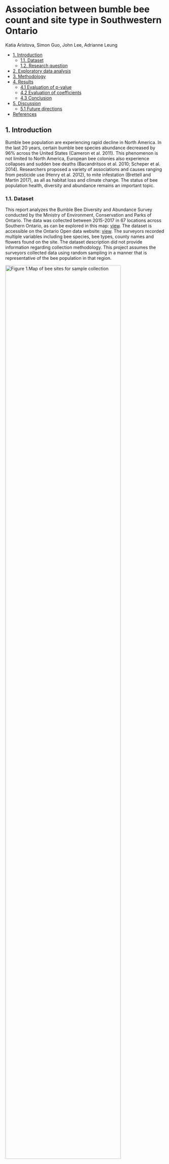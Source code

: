 Association between bumble bee count and site type in Southwestern
Ontario
================
Katia Aristova, Simon Guo, John Lee, Adrianne Leung

-   [1. Introduction](#1-introduction)
    -   [1.1. Dataset](#11-dataset)
    -   [1.2. Research question](#12-research-question)
-   [2. Exploratory data analysis](#2-exploratory-data-analysis)
-   [3. Methodology](#3-methodology)
-   [4. Results](#4-results)
    -   [4.1 Evaluation of p-value](#41-evaluation-of-p-value)
    -   [4.2 Evaluation of coefficients](#42-evaluation-of-coefficients)
    -   [4.3 Conclusion](#43-conclusion)
-   [5. Discussion](#5-discussion)
    -   [5.1 Future directions](#51-future-directions)
-   [References](#references)

## 1. Introduction

Bumble bee population are experiencing rapid decline in North America.
In the last 20 years, certain bumble bee species abundance decreased by
96% across the United States (Cameron et al. 2011). This phenomenon is
not limited to North America, European bee colonies also experience
collapses and sudden bee deaths (Bacandritsos et al. 2010; Scheper et
al. 2014). Researchers proposed a variety of associations and causes
ranging from pesticide use (Henry et al. 2012), to mite infestation
(Brettell and Martin 2017), as all as habitat loss and climate change.
The status of bee population health, diversity and abundance remains an
important topic.

### 1.1. Dataset

This report analyzes the Bumble Bee Diversity and Abundance Survey
conducted by the Ministry of Environment, Conservation and Parks of
Ontario. The data was collected between 2015-2017 in 67 locations across
Southern Ontario, as can be explored in this map:
[view](https://data.ontario.ca/dataset/bumble-bee-diversity-and-abundance-survey).
The dataset is accessible on the Ontario Open data website:
[view](https://data.ontario.ca/dataset/bumble-bee-diversity-and-abundance-survey).
The surveyors recorded multiple variables including bee species, bee
types, county names and flowers found on the site. The dataset
description did not provide information regarding collection
methodology. This project assumes the surveyors collected data using
random sampling in a manner that is representative of the bee population
in that region.

<img src="../src/figures/Bumblebee_survey_area.png" title="Figure 1.Map of bee sites for sample collection" alt="Figure 1.Map of bee sites for sample collection" width="85%" />

Figure 1.Map of bee sites for sample collection

*Source: Image from interactive map of Bumble Bee Diversity and
Abundance Survey
[website](http://www.moegisportal.ca/agol/AccessibleViewer/index.html?appid=e38703b018ff4e3ca09f2878879a4e34)*

### 1.2. Research question

The analysis aims to determine the differences in bee counts between
sites:

-   Agricultural
-   Natural
-   Semi-natural remnant

**Null hypothesis**: The bee count values are not different between all
pairs of agricultural, natural and semi-natural remnant sites in
Southern Ontario.  
**Alternative hypothesis**: The bee count values are different between
all pairs of agricultural, natural and semi-natural remnant sites in
Southern Ontario.

## 2. Exploratory data analysis

The following histogram shows the distributions of the bumble bee
collected from different types of site. The distributions are highly
right-skewed. The x axis of the following histogram was limited to 60 to
show the shape of the distribution.

<img src="../src/figures/bee_df_hist.png" title="Figure 2. The distribution of bee counts at each site type" alt="Figure 2. The distribution of bee counts at each site type" width="80%" />

Figure 2. The distribution of bee counts at each site type

The following violin plot shows not only the distribution of the number
of bees but also the mean and median. The mean is shown as white dots,
while the median is shown as black dots. In order to include all the
data points, log scale was applied to the x-axis of the plot.

<img src="../src/figures/bee_df_violin.png" title="Figure 3. The distribution of bee counts with the mean and median" alt="Figure 3. The distribution of bee counts with the mean and median" width="80%" />

Figure 3. The distribution of bee counts with the mean and median

The below figure shows the jitter plot for the number of bees collected
at each site. The hypothesis testing would be required to find out
whether the number of bees collected at each site is different from one
another.

<img src="../src/figures/bee_df_jitter.png" title="Figure 4. The distribution of the bees collected on different sites" alt="Figure 4. The distribution of the bees collected on different sites" width="100%" />

Figure 4. The distribution of the bees collected on different sites

The histograms and the violin plots show that the data is skewed to the
right because most counts are zero. Even if the response variable was
continuous (e.g. weight instead of count), using means would not be
appropriate since the data is skewed.

Initially, the approach was to use grouped data by site id. This
approached yielded more counts as the rows were summed. However, it was
the wrong approach as each observation should be treated independently
since they are independent and random observations.

The GPS coordinates were omitted the project is not looking at specific
locations but the rather location types. Other features like species
names were also omitted as this project aims to look at site types. If
our group has a domain expert, it would be useful to also analyze
species types and bee types. Without an expert it is impossible to
interpret outcomes of more specific analysis since we do not know which
species are more common or which bee types are more common.

**Data quality**

We assume the data was collected in a way that is unbiased and
generalizable to the Southwestern Ontario region. The dataset was
collected by the Ministry of Environment, Conservation and Parks of
Ontario, so it is likely they used randomized sampling techniques.

All of the data was collected between May and August each year between
2015 and 2017. As a result, data collection controls for seasons
(i.e. all site types are visited during same time periods, rather than
having one site type visited in the fall and one in the summer).

## 3. Methodology

In this project, all possible relationships will be analyzed:

-   Agricultural vs natural
-   Agricultural vs semi-natural remnant
-   Natural vs semi-natural remnant

Poisson regression model and the zero-inflation model are two candidates
for modeling the relationship between counts and site types.

Counts is a discrete variable making Anova and permutation tests using
means or medians inappropriate to use. According to (Roback and Legler
2021), Poisson regression is a suitable model for this problem because
it is typically used to model counts per unit of space or time. This is
the case with the bee count survey. The parameter of interest is
*λ*<sub>*i*</sub> which is the average number of bees per unit of space.
The formula for this model is:
*l**o**g*(*λ*<sub>*i*</sub>=*β*<sub>0</sub>+*β*<sub>1</sub>*x*<sub>*i*</sub>)

(Roback and Legler 2021) describe the following assumptions:

> <font size="2.5">1. Poisson Response: The response variable is a count
> per unit of time or space, described by a Poisson distribution.<br> 2.
> Independence: The observations must be independent of one another.
> <br> 3. Mean=Variance: By definition, the mean of a Poisson random
> variable must be equal to its variance. <br> 4. Linearity: The log of
> the mean rate, *l**o**g*(*λ*<sub>*i*</sub>), must be a linear function
> of *x*.</font>

*Source: Direct quote from Roback and Legler (2021)*

The four assumptions are assessed in our dataset and we conclude the
below:

1.  The bee survey dataset satisfies the first assumption the number of
    bees is a count variable per unit of space (and time).  
2.  We do not know how the samples have been collected but it is very
    plausible they were collected independently.  
3.  We assume that the count of bees (in the population) has equal mean
    and variance.
4.  We assume that the average number of bees per unit of space and time
    has a linear relationship with the site type.

Given the limited knowledge about this dataset, we will proceed with the
Poisson regression model.

Tools used for the analysis include R(R Core Team 2021),
tidyverse(Wickham et al. 2019), knitr(Xie 2014).

**Sidenote:** The zero-inflation model is likely an even more suitable
model for this dataset. However, it is more difficult to interpret and
understand how to use it appropriately as our team does not have
experience with this type of modelling. Zero-inflation model is used
when a large number of counts is zero, which is the case in this
dataset.

## 4. Results

To compare the differences in bee counts between site types, a
significance level *α* = 0.05 is used to evaluate the p-values of the
Poisson regression test of the three pairs of baseline and response
variables. We can see the results of the test in Table 2 below.

### 4.1 Evaluation of p-value

The p-values of the site type pairs Agricultural and Semi-natural
remnant, as well as the pair Natural and Semi-natural remnant, which are
0 and 0.005 respectively as shown in the below Table 2. They are both
smaller than 0.05. Therefore, we have evidence to reject the null
hypothesis for only two pairs of site types, meaning that the bee count
values are different between agricultural and semi-natural remnant, as
well as natural and semi-natural remnant sites in Southern Ontario.

However, for the pair Agricultural and Natural, the p-value is 0.064,
which is larger than 0.05. Therefore, we accept the null hypothesis that
the bee count values are not different between agricultural and natural
remnant sites in Southern Ontario.

### 4.2 Evaluation of coefficients

Since this is a log linear regression, the coefficients were converted
(*e* to the power of estimated coefficient) and stored in the `coeff`
column for easier interpretation.

The coefficients of site types also indicate that there is a difference
between the two pairs of site types Agricultural and Semi-natural
remnant. The mean count for Semi-natural remnant is 1.222 times higher
than Agricultural. The same applies to the Natural and Semi-natural
remnant pair, where Semi-natural mean count is 1.132 times higher.

However, the coefficient of the pair of site types Agricultural and
Natural sites is 1.079, which shows that there is minor difference
between the pair.

### 4.3 Conclusion

Both the p-values and coefficients lead to the same conclusion.

1.  We can only reject the null hypothesis for two pairs of site types
    Agricultural and Semi-natural remnant, as well as the pair Natural
    and Semi-natural remnant. We can conclude that it is statistically
    significant that the bee counts are different between site type
    pairs Agricultural and Semi-natural remnant, as well as the pair
    Natural and Semi-natural remnant in Southern Ontario.

2.  For the pair of site types Agricultural and Natural remnant, it is
    not statistically significant that the bee counts are different.

Table 1. Analysis results

<table class="table" style="width: auto !important; ">
<caption>
Table 1. Analysis results
</caption>
<thead>
<tr>
<th style="text-align:left;">
Site type pairs
</th>
<th style="text-align:right;">
Estimate
</th>
<th style="text-align:right;">
Standard error
</th>
<th style="text-align:right;">
Statistic
</th>
<th style="text-align:right;">
p-value (rounded)
</th>
<th style="text-align:right;">
Coefficient
</th>
</tr>
</thead>
<tbody>
<tr>
<td style="text-align:left;">
Agricultural(ref) vs natural
</td>
<td style="text-align:right;">
0.0759158
</td>
<td style="text-align:right;">
0.0409905
</td>
<td style="text-align:right;">
1.852033
</td>
<td style="text-align:right;">
0.064
</td>
<td style="text-align:right;">
1.079
</td>
</tr>
<tr>
<td style="text-align:left;">
Agricultural(ref) vs semi-natural remnant
</td>
<td style="text-align:right;">
0.2001459
</td>
<td style="text-align:right;">
0.0344886
</td>
<td style="text-align:right;">
5.803244
</td>
<td style="text-align:right;">
0.000
</td>
<td style="text-align:right;">
1.222
</td>
</tr>
<tr>
<td style="text-align:left;">
Natural(ref) vs semi-natural remnant
</td>
<td style="text-align:right;">
0.1242301
</td>
<td style="text-align:right;">
0.0438334
</td>
<td style="text-align:right;">
2.834140
</td>
<td style="text-align:right;">
0.005
</td>
<td style="text-align:right;">
1.132
</td>
</tr>
</tbody>
</table>

## 5. Discussion

The study would benefit from further analysis of Semi-natural remnant
type characteristics. Currently, the information is lacking in regards
to what makes these sites more attractive to the bees. One explanation
could be that the agricultural sites have mono-cultural crops that may
or may not be attractive. Pesticide use could also be a factor. It is
also unclear how “natural” the Natural site type is given the highly
developed landscape of Southern Ontario. Human activities have disturbed
and fragmented habitats. A Semi-natural site could potentially have more
plant diversity if the plants are planted deliberately, for example.

### 5.1 Future directions

The zero-inflation analysis found that all counts are significantly
different. However, we lack expertise to draw conclusion from this
analysis because zeros are treated as a separate part of the test
analysis using the `pscl` package function `zeroinfl`. It would be
useful to come back to this problem and see if it can be reevaluated
with a zero-inflation model. More information can be found in the
Jupyter notebook file containing the literate code for this project
(sections 4.3 and 5.3):
[view](https://github.com/UBC-MDS/DSCI_522_Bee_Count_Comparison_Group_26/blob/main/src/literate_code/main_literal_code_analysis.ipynb).

## References

<div id="refs" class="references csl-bib-body hanging-indent">

<div id="ref-bacandritsos2010sudden" class="csl-entry">

Bacandritsos, N, A Granato, G Budge, I Papanastasiou, E Roinioti, M
Caldon, C Falcaro, A Gallina, and F Mutinelli. 2010. “Sudden Deaths and
Colony Population Decline in Greek Honey Bee Colonies.” *Journal of
Invertebrate Pathology* 105 (3): 335–40.

</div>

<div id="ref-brettell2017oldest" class="csl-entry">

Brettell, Laura E, and Stephen J Martin. 2017. “Oldest Varroa Tolerant
Honey Bee Population Provides Insight into the Origins of the Global
Decline of Honey Bees.” *Scientific Reports* 7 (1): 1–7.

</div>

<div id="ref-cameron2011patterns" class="csl-entry">

Cameron, Sydney A, Jeffrey D Lozier, James P Strange, Jonathan B Koch,
Nils Cordes, Leellen F Solter, and Terry L Griswold. 2011. “Patterns of
Widespread Decline in North American Bumble Bees.” *Proceedings of the
National Academy of Sciences* 108 (2): 662–67.

</div>

<div id="ref-henry2012common" class="csl-entry">

Henry, Mickaël, Maxime Beguin, Fabrice Requier, Orianne Rollin,
Jean-François Odoux, Pierrick Aupinel, Jean Aptel, Sylvie Tchamitchian,
and Axel Decourtye. 2012. “A Common Pesticide Decreases Foraging Success
and Survival in Honey Bees.” *Science* 336 (6079): 348–50.

</div>

<div id="ref-R" class="csl-entry">

R Core Team. 2021. *R: A Language and Environment for Statistical
Computing*. Vienna, Austria: R Foundation for Statistical Computing.
<https://www.R-project.org/>.

</div>

<div id="ref-roback2021beyond" class="csl-entry">

Roback, Paul, and Julie Legler. 2021. *Beyond Multiple Linear
Regression: Applied Generalized Linear Models and Multilevel Models in
r*. CRC Press.

</div>

<div id="ref-scheper2014museum" class="csl-entry">

Scheper, Jeroen, Menno Reemer, Ruud van Kats, Wim A Ozinga, Giel TJ van
der Linden, Joop HJ Schaminée, Henk Siepel, and David Kleijn. 2014.
“Museum Specimens Reveal Loss of Pollen Host Plants as Key Factor
Driving Wild Bee Decline in the Netherlands.” *Proceedings of the
National Academy of Sciences* 111 (49): 17552–57.

</div>

<div id="ref-tidyverse" class="csl-entry">

Wickham, Hadley, Mara Averick, Jennifer Bryan, Winston Chang, Lucy
D’Agostino McGowan, Romain François, Garrett Grolemund, et al. 2019.
“Welcome to the <span class="nocase">tidyverse</span>.” *Journal of Open
Source Software* 4 (43): 1686. <https://doi.org/10.21105/joss.01686>.

</div>

<div id="ref-knitr" class="csl-entry">

Xie, Yihui. 2014. “Knitr: A Comprehensive Tool for Reproducible Research
in R.” In *Implementing Reproducible Computational Research*, edited by
Victoria Stodden, Friedrich Leisch, and Roger D. Peng. Chapman;
Hall/CRC. <http://www.crcpress.com/product/isbn/9781466561595>.

</div>

</div>
